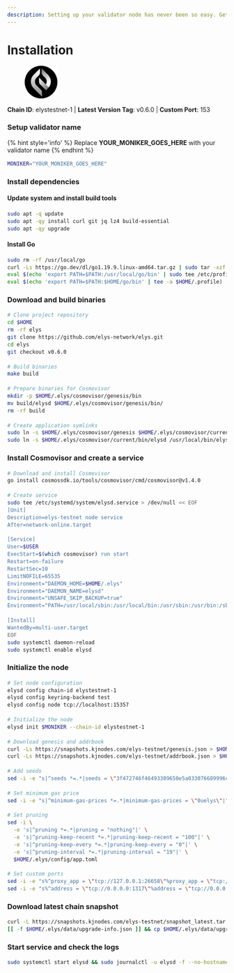 ```yaml
---
description: Setting up your validator node has never been so easy. Get your validator running in minutes by following step by step instructions.
---
```


# Installation

<figure><img src="https://raw.githubusercontent.com/kj89/cosmos-images/main/logos/elys.png" alt=""><figcaption></figcaption></figure>

**Chain ID**: elystestnet-1 | **Latest Version Tag**: v0.6.0 | **Custom Port**: 153

### Setup validator name

{% hint style='info' %}
Replace **YOUR_MONIKER_GOES_HERE** with your validator name
{% endhint %}

```bash
MONIKER="YOUR_MONIKER_GOES_HERE"
```

### Install dependencies

#### Update system and install build tools

```bash
sudo apt -q update
sudo apt -qy install curl git jq lz4 build-essential
sudo apt -qy upgrade
```

#### Install Go

```bash
sudo rm -rf /usr/local/go
curl -Ls https://go.dev/dl/go1.19.9.linux-amd64.tar.gz | sudo tar -xzf - -C /usr/local
eval $(echo 'export PATH=$PATH:/usr/local/go/bin' | sudo tee /etc/profile.d/golang.sh)
eval $(echo 'export PATH=$PATH:$HOME/go/bin' | tee -a $HOME/.profile)
```

### Download and build binaries

```bash
# Clone project repository
cd $HOME
rm -rf elys
git clone https://github.com/elys-network/elys.git
cd elys
git checkout v0.6.0

# Build binaries
make build

# Prepare binaries for Cosmovisor
mkdir -p $HOME/.elys/cosmovisor/genesis/bin
mv build/elysd $HOME/.elys/cosmovisor/genesis/bin/
rm -rf build

# Create application symlinks
sudo ln -s $HOME/.elys/cosmovisor/genesis $HOME/.elys/cosmovisor/current -f
sudo ln -s $HOME/.elys/cosmovisor/current/bin/elysd /usr/local/bin/elysd -f
```

### Install Cosmovisor and create a service

```bash
# Download and install Cosmovisor
go install cosmossdk.io/tools/cosmovisor/cmd/cosmovisor@v1.4.0

# Create service
sudo tee /etc/systemd/system/elysd.service > /dev/null << EOF
[Unit]
Description=elys-testnet node service
After=network-online.target

[Service]
User=$USER
ExecStart=$(which cosmovisor) run start
Restart=on-failure
RestartSec=10
LimitNOFILE=65535
Environment="DAEMON_HOME=$HOME/.elys"
Environment="DAEMON_NAME=elysd"
Environment="UNSAFE_SKIP_BACKUP=true"
Environment="PATH=/usr/local/sbin:/usr/local/bin:/usr/sbin:/usr/bin:/sbin:/bin:/usr/games:/usr/local/games:/snap/bin:$HOME/.elys/cosmovisor/current/bin"

[Install]
WantedBy=multi-user.target
EOF
sudo systemctl daemon-reload
sudo systemctl enable elysd
```

### Initialize the node

```bash
# Set node configuration
elysd config chain-id elystestnet-1
elysd config keyring-backend test
elysd config node tcp://localhost:15357

# Initialize the node
elysd init $MONIKER --chain-id elystestnet-1

# Download genesis and addrbook
curl -Ls https://snapshots.kjnodes.com/elys-testnet/genesis.json > $HOME/.elys/config/genesis.json
curl -Ls https://snapshots.kjnodes.com/elys-testnet/addrbook.json > $HOME/.elys/config/addrbook.json

# Add seeds
sed -i -e "s|^seeds *=.*|seeds = \"3f472746f46493309650e5a033076689996c8881@elys-testnet.rpc.kjnodes.com:15359\"|" $HOME/.elys/config/config.toml

# Set minimum gas price
sed -i -e "s|^minimum-gas-prices *=.*|minimum-gas-prices = \"0uelys\"|" $HOME/.elys/config/app.toml

# Set pruning
sed -i \
  -e 's|^pruning *=.*|pruning = "nothing"|' \
  -e 's|^pruning-keep-recent *=.*|pruning-keep-recent = "100"|' \
  -e 's|^pruning-keep-every *=.*|pruning-keep-every = "0"|' \
  -e 's|^pruning-interval *=.*|pruning-interval = "19"|' \
  $HOME/.elys/config/app.toml

# Set custom ports
sed -i -e "s%^proxy_app = \"tcp://127.0.0.1:26658\"%proxy_app = \"tcp://127.0.0.1:15358\"%; s%^laddr = \"tcp://127.0.0.1:26657\"%laddr = \"tcp://127.0.0.1:15357\"%; s%^pprof_laddr = \"localhost:6060\"%pprof_laddr = \"localhost:15360\"%; s%^laddr = \"tcp://0.0.0.0:26656\"%laddr = \"tcp://0.0.0.0:15356\"%; s%^prometheus_listen_addr = \":26660\"%prometheus_listen_addr = \":15366\"%" $HOME/.elys/config/config.toml
sed -i -e "s%^address = \"tcp://0.0.0.0:1317\"%address = \"tcp://0.0.0.0:15317\"%; s%^address = \":8080\"%address = \":15380\"%; s%^address = \"0.0.0.0:9090\"%address = \"0.0.0.0:15390\"%; s%^address = \"0.0.0.0:9091\"%address = \"0.0.0.0:15391\"%; s%:8545%:15345%; s%:8546%:15346%; s%:6065%:15365%" $HOME/.elys/config/app.toml
```

### Download latest chain snapshot

```bash
curl -L https://snapshots.kjnodes.com/elys-testnet/snapshot_latest.tar.lz4 | tar -Ilz4 -xf - -C $HOME/.elys
[[ -f $HOME/.elys/data/upgrade-info.json ]] && cp $HOME/.elys/data/upgrade-info.json $HOME/.elys/cosmovisor/genesis/upgrade-info.json
```

### Start service and check the logs

```bash
sudo systemctl start elysd && sudo journalctl -u elysd -f --no-hostname -o cat
```
